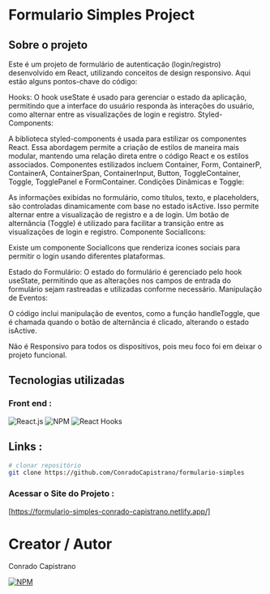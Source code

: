 # Formulario Simples Project

## Sobre o projeto

Este é um projeto de formulário de autenticação (login/registro) desenvolvido em React, utilizando conceitos de design responsivo. Aqui estão alguns pontos-chave do código:

Hooks:
O hook useState é usado para gerenciar o estado da aplicação, permitindo que a interface do usuário responda às interações do usuário, como alternar entre as visualizações de login e registro.
Styled-Components:

A biblioteca styled-components é usada para estilizar os componentes React. Essa abordagem permite a criação de estilos de maneira mais modular, mantendo uma relação direta entre o código React e os estilos associados.
Componentes estilizados incluem Container, Form, ContainerP, ContainerA, ContainerSpan, ContainerInput, Button, ToggleContainer, Toggle, TogglePanel e FormContainer.
Condições Dinâmicas e Toggle:

As informações exibidas no formulário, como títulos, texto, e placeholders, são controladas dinamicamente com base no estado isActive. Isso permite alternar entre a visualização de registro e a de login.
Um botão de alternância (Toggle) é utilizado para facilitar a transição entre as visualizações de login e registro.
Componente SocialIcons:

Existe um componente SocialIcons que renderiza ícones sociais para permitir o login usando diferentes plataformas.

Estado do Formulário:
O estado do formulário é gerenciado pelo hook useState, permitindo que as alterações nos campos de entrada do formulário sejam rastreadas e utilizadas conforme necessário.
Manipulação de Eventos:

O código inclui manipulação de eventos, como a função handleToggle, que é chamada quando o botão de alternância é clicado, alterando o estado isActive.

Não é Responsivo para todos os dispositivos, pois meu foco foi em deixar o projeto funcional. 

## Tecnologias utilizadas

### Front end : 
![React.js](https://img.shields.io/badge/React.js-61DAFB?style=for-the-badge&logo=react&logoColor=white)
![NPM](https://img.shields.io/badge/styled--components-DB7093?style=for-the-badge&logo=styled-components&logoColor=white)
![React Hooks](https://img.shields.io/badge/React%20Hooks-61DAFB?style=for-the-badge&logo=react&logoColor=white)

## Links :

```bash
# clonar repositório
git clone https://github.com/ConradoCapistrano/formulario-simples
```

### Acessar o Site do Projeto :
[https://formulario-simples-conrado-capistrano.netlify.app/]

# Creator / Autor

Conrado Capistrano

[![NPM](https://img.shields.io/badge/LinkedIn-0077B5?style=for-the-badge&logo=linkedin&logoColor=white)](https://www.linkedin.com/in/conrado-capistrano88)
